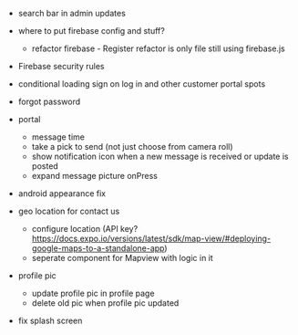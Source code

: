 <!-- - filter messages to only show if to and from are corresponding

  - this should be fixed once we refactor to use redux for messages. Currently restricted by firebase queries. Once we get messages in redux, we can pass redux messages to state and filter them to only show with proper to and froms. This is only an issue on the customer portal side of the app mainly because we use the customer email as document id for messages collection. -->

<!-- - in admin updates, list users (sort) by most recent message (sent or received)
  - instead, this is listed by most recent user created -->

<!-- Refactor everything in updates tab to work in chats tab.

- refactor firestore messages to have an image url key (see firestore for reference)
- be able to see the text and image in the text field on adminchats
- conditionially render an image in chat section if there is an image URl -->

<!-- - Push notifications -->

- search bar in admin updates

- where to put firebase config and stuff?

  - refactor firebase - Register refactor is only file still using firebase.js

- Firebase security rules

- conditional loading sign on log in and other customer portal spots

- forgot password

- portal

  - message time
  - take a pick to send (not just choose from camera roll)
  - show notification icon when a new message is received or update is posted
  - expand message picture onPress

- android appearance fix

- geo location for contact us

  - configure location (API key? https://docs.expo.io/versions/latest/sdk/map-view/#deploying-google-maps-to-a-standalone-app)
  - seperate component for Mapview with logic in it

- profile pic
  <!-- - save default pic to assests or in firebase storage -->
  <!-- - change hard code default pro pic -->
  <!-- - auto save default pic in registration -->
  - update profile pic in profile page
  - delete old pic when profile pic updated
  <!-- - need to get Download URL of avatar from fire storage -->
- fix splash screen
